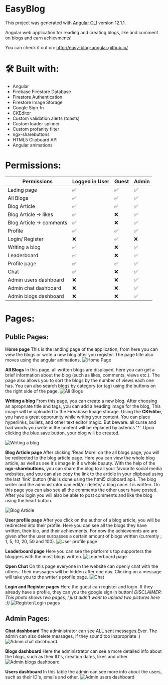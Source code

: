 # EasyBlog

This project was generated with [Angular CLI](https://github.com/angular/angular-cli) version 12.1.1.

Angular web application for reading and creating blogs, like and comment on blogs and earn achievments!

You can check it out on: http://easy-blog-angular.github.io/

# 🛠  Built with:
-  Angular
- Firebase Firestore Database
- Firestore Authentication
- Firestore Image Storage
- Google Sign-In
- CKEditor 
- Custom validation alerts (toasts)
- Custom loader spinner
- Custom profanity filter
- ngx-sharebuttons
- HTML5 Clipboard API
- Angular animations

# Permissions:
|  **Permissions**              |Logged in User|Guest |Admin |
|----------------|-------------------------------|--------|----------|
|Lading page  |✅|✅|✅
|All Blogs   |✅|✅|✅
|Blog Article   |✅|✅|✅
|Blog Article -> likes   |✅|❌|✅
|Blog Article -> comments|✅|❌|✅
|Profile |✅|✅|✅
|Login/ Register |❌|✅|❌
|Writing a blog|✅|❌|✅
|Leaderboard|✅|❌|✅
|Profile page|✅|✅|✅
|Chat|✅|❌|✅
|Admin users dashboard |❌|❌|✅
|Admin chat dashboard|❌|❌|✅
|Admin blogs dashboard|❌|❌|✅

# Pages:
## Public Pages:
**Home page**
This is the landing page of the application, from here you can view the blogs or write a new blog after you register. The page title also moves using the angular animations.
![Home Page](https://i.ibb.co/2nFYfjz/home-page.png)

**All Blogs**
In this page, all written blogs are displayed, here you can get a brief information about the blog (such as likes, comments, views etc.). The page also allows you to sort the blogs by the number of views each one has. You can also search blogs by category (or tag) using the buttons on the right side of the page.
![All Blogs](https://i.ibb.co/ysJL8B9/blogs-all-page.png)

**Writing a blog**
From this page, you can create a new blog. After choosing an apropriate title and tags, you can add a heading image for the blog, This image will be uploaded to the Fireabase Image storage. Using the **CKEditor**, you have a great opporunity while writing your content. You can place hyperlinks, bullets, and other text editor magic. But beware: all curse and bad words you write in the content will be replaced by asterics '*'. Upon clicking the blue save button, your blog will be created.

![Writing a blog](https://i.ibb.co/qxzhjgx/blogs-new-page.png)

**Blog Article page**
After clicking 'Read More' on the all blogs page, you will be redirected to the blog article page. Here you can view the whole blog article, as well as see it's image in it's whole beauty. With the help of the **ngx-sharebuttons**, you can share the blog to all your favourite social media websites, and you can also copy the link to the article in your clipboad using the last 'link' button (this is done using the html5 clipboard api). The blog writer and the administrator can edit/or delete/ a blog once it is written. On this page you can also see all the comments the other users have posted. After you login you will also be able to post comments and like the blog using the heart button.

![Blog Article](https://i.ibb.co/jGy0WcP/blog-article-page.png)

**User profile page**
After you click on the author of a blog article, you will be redirected into their profile. Here you can see all the blogs they have written, their bio, and their achievments. For now the achievemnts are are given after the user surpasses a certain amount of blogs written (currently ; 1, 5, 10, 20, 50 and 100).
![User profile page](https://i.ibb.co/ckYZYPY/profile-page.png)

**Leaderboard page**
Here you can see the platform's top supporters the bloggers with the most blogs written.
![Leaderboard page](https://i.ibb.co/94dz3MH/leaderboard.png)

**Open Chat**
On this page everyone in the website can openly chat with the others. Their messages will be hidden after one day. Clicking on a message will take you to the writer's profile page.
![Chat](https://i.ibb.co/XJYvS9s/chat.png)

**Login and Register pages**
Here the guest can register and login. If they already have a profile, they can you the google sign in button!
*DISCLAIMER: This photo shows two pages, I just didn't want to upload two pictures here :))*
![Register/Login pages](https://i.ibb.co/6Ft8xGg/login-reg.png)
## Admin Pages:

**Chat dashboard**
The administrator can see ALL sent messages.Ever. The admin can also delete messages, if they sound too inapropriate :)
![Admin chat dashboard](https://i.ibb.co/znznXz2/admin-chat-oage.png)

**Blogs dashboard**
Here the administrator can see a more detailed info about the blogs, such as their ID's, creation dates, likes and other.
![Admin blogs dashboard](https://i.ibb.co/cD0V2hM/admin-blogs-page.png)


**Users dashboard**
In this table the admin can see more info about the users, such as their ID's,  emails and other.
![Admin users dashboard](https://i.ibb.co/dDWV72M/admin-users-page.png)

